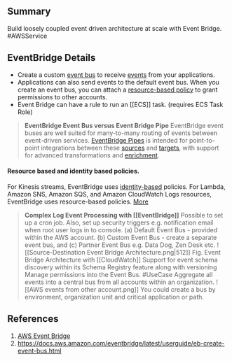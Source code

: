## Summary
Build loosely coupled event driven architecture at scale with Event Bridge. #AWSService 

## EventBridge Details
- Create a custom [event bus](https://docs.aws.amazon.com/eventbridge/latest/userguide/eb-event-bus.html) to receive [events](https://docs.aws.amazon.com/eventbridge/latest/userguide/eb-events.html) from your applications. 
-  Applications can also send events to the default event bus. When you create an event bus, you can attach a [resource-based policy](https://docs.aws.amazon.com/eventbridge/latest/userguide/eb-use-resource-based.html) to grant permissions to other accounts.
- Event Bridge can have a rule to run an [[ECS]] task. (requires ECS Task Role)
>**EventBridge Event Bus versus Event Bridge Pipe**
> 	EventBridge event buses are well suited for many-to-many routing of events between event-driven services.
> 	 [EventBridge Pipes](https://docs.aws.amazon.com/eventbridge/latest/userguide/eb-pipes.html) is intended for point-to-point integrations between these [sources](https://docs.aws.amazon.com/eventbridge/latest/userguide/eb-pipes-event-source.html) and [targets](https://docs.aws.amazon.com/eventbridge/latest/userguide/eb-pipes-event-target.html), with support for advanced transformations and [enrichment](https://docs.aws.amazon.com/eventbridge/latest/userguide/eb-pipes.html#pipes-enrichment).
 #### Resource based and identity based policies.
 For Kinesis streams, EventBridge uses [identity-based](https://docs.aws.amazon.com/eventbridge/latest/userguide/eb-use-identity-based.html) policies.
 For Lambda, Amazon SNS, Amazon SQS, and Amazon CloudWatch Logs resources, EventBridge uses resource-based policies. [More](https://docs.aws.amazon.com/eventbridge/latest/userguide/eb-use-resource-based.html)

> **Complex Log Event Processing with [[EventBridge]]**
> Possible to set up a cron job. Also, set up security triggers e.g. notification email when root user logs in to console.
> (a) Default Event Bus - provided within the AWS account. (b) Custom Event Bus - create a separate event bus, and (c) Partner Event Bus e.g. Data Dog, Zen Desk etc.
> ![[Source-Destination Event Bridge Architecture.png|512]]
> Fig. Event Bridge Architecture with [[CloudWatch]]
> Support for event schema discovery within its Schema Registry feature along with versioning
> Manage permissions into the Event Bus. #UseCase Aggregate all events into a central bus from all accounts within an organization.
> ![[AWS events from other account.png]] 
> You could create a bus by environment, organization unit and critical application or path.

## References

1. [AWS Event Bridge](https://aws.amazon.com/eventbridge/) 
2. https://docs.aws.amazon.com/eventbridge/latest/userguide/eb-create-event-bus.html